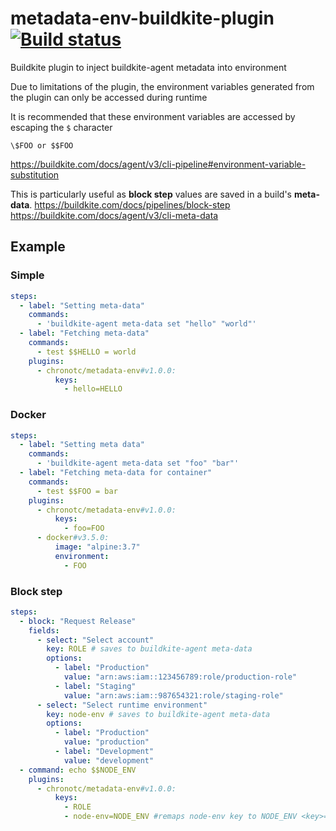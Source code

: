 # metadata-env-buildkite-plugin [![Build status](https://badge.buildkite.com/8b75eb87da8457a67c926458f45aac395a02a9f49994dd767b.svg?branch=master)](https://buildkite.com/kuda/metadata-env-buildkite-plugin)

Buildkite plugin to inject buildkite-agent metadata into environment

Due to limitations of the plugin, the environment variables generated from the plugin can only be accessed during runtime

It is recommended that these environment variables are accessed by escaping the `$` character

```
\$FOO or $$FOO
```

https://buildkite.com/docs/agent/v3/cli-pipeline#environment-variable-substitution

This is particularly useful as **block step** values are saved in a build's **meta-data**.
https://buildkite.com/docs/pipelines/block-step
https://buildkite.com/docs/agent/v3/cli-meta-data

## Example

### Simple
```yml
steps:
  - label: "Setting meta-data"
    commands:
      - 'buildkite-agent meta-data set "hello" "world"'
  - label: "Fetching meta-data"
    commands:
      - test $$HELLO = world
    plugins:
      - chronotc/metadata-env#v1.0.0:
          keys:
            - hello=HELLO
```

### Docker
```yml
steps:
  - label: "Setting meta data"
    commands:
      - 'buildkite-agent meta-data set "foo" "bar"'
  - label: "Fetching meta-data for container"
    commands:
      - test $$FOO = bar
    plugins:
      - chronotc/metadata-env#v1.0.0:
          keys:
            - foo=FOO
      - docker#v3.5.0:
          image: "alpine:3.7"
          environment:
            - FOO
```

### Block step

```yml
steps:
  - block: "Request Release"
    fields:
      - select: "Select account"
        key: ROLE # saves to buildkite-agent meta-data
        options:
          - label: "Production"
            value: "arn:aws:iam::123456789:role/production-role"
          - label: "Staging"
            value: "arn:aws:iam::987654321:role/staging-role"
      - select: "Select runtime environment"
        key: node-env # saves to buildkite-agent meta-data
        options:
          - label: "Production"
            value: "production"
          - label: "Development"
            value: "development"
  - command: echo $$NODE_ENV
    plugins:
      - chronotc/metadata-env#v1.0.0:
          keys:
            - ROLE
            - node-env=NODE_ENV #remaps node-env key to NODE_ENV <key>=<alias>
```